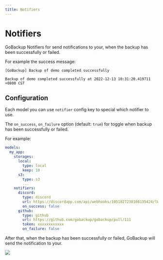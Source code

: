 ```yaml
---
title: Notifiers
---
```


# Notifiers

GoBackup Notifiers for send notifications to your, when the backup has been successfully or failed.

For example the success message:

```
[GoBackup] Backup of demo completed successfully

Backup of demo completed successfully at 2022-12-13 10:31:20.419711 +0800 CST
```

## Configuration

Each model you can use `notifier` config key to special which notifier to use.

The `on_success`, `on_failure` option (default: `true`) for toggle when backup has been successfully or failed.

For example:

```yml
models:
  my_app:
    storages:
      local:
        type: local
        keep: 10
      s3:
        type: s3
        ...
    notifiers:
      discord:
        type: discord
        url: https://discordapp.com/api/webhooks/1051827238108135424/lWrAw9okY-6LCimnWlHn3pKMr-e3rr4fWn5rKgcjfn92n_RiZbRK9M7Kse-esKDBepV21
        on_success: false
      github:
        type: github
        url: https://github.com/gobackup/gobackup/pull/111
        token: xxxxxxxxxxxx
        on_failure: false
```

After that, when the backup has been successfully or failed, GoBackup will send the notification to your.

<img src="https://user-images.githubusercontent.com/5518/207214792-055c99a2-5b6c-406b-85ff-f8f56fbd05da.png" style="max-width: 650px">
